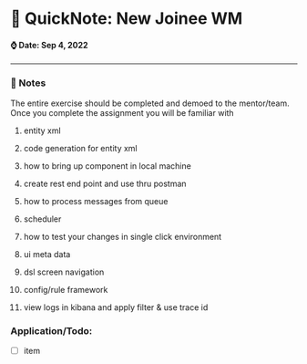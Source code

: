  # 🌱 QuickNote: New Joinee WM

####  ⌚️ Date: Sep 4, 2022

---
### 📝  Notes
The entire exercise should be completed and demoed to the mentor/team. Once you complete the assignment you will be familiar with

1.  entity xml
    
2.  code generation for entity xml
    
3.  how to bring up component in local machine
    
4.  create rest end point and use thru postman
    
5.  how to process messages from queue
    
6.  scheduler
    
7.  how to test your changes in single click environment
    
8.  ui meta data
    
9.  dsl screen navigation
    
10.  config/rule framework
    
11.  view logs in kibana and apply filter & use trace id

### Application/Todo:
- [ ] item 

